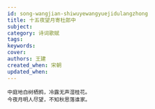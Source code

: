 ```yaml
---
id: song-wangjian-shiwuyewangyuejidulangzhong
title: 十五夜望月寄杜郎中
subject: 
category: 诗词歌赋
tags: 
keywords: 
cover: 
authors: 王建
created_when: 宋朝
updated_when: 
---
```


```
中庭地白树栖鸦，冷露无声湿桂花。
今夜月明人尽望，不知秋思落谁家。
```
